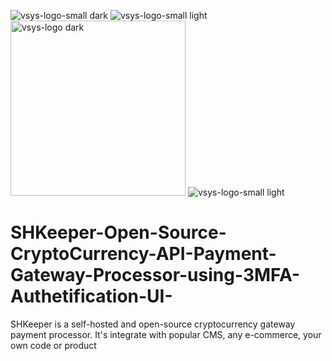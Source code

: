 ![vsys-logo-small dark](https://github.com/Sarveshpc/SHKeeper-Open-Source-CryptoCurrency-API-Payment-Gateway-Processor-using-3MFA-Authetification-UI-/assets/94628430/a41ff6bd-a1a0-474e-b365-86f67cf3359b)
![vsys-logo-small light](https://github.com/Sarveshpc/SHKeeper-Open-Source-CryptoCurrency-API-Payment-Gateway-Processor-using-3MFA-Authetification-UI-/assets/94628430/7443007b-56c0-47da-a558-f4434bf30284)
<img width="280" alt="vsys-logo dark" src="https://github.com/Sarveshpc/SHKeeper-Open-Source-CryptoCurrency-API-Payment-Gateway-Processor-using-3MFA-Authetification-UI-/assets/94628430/49188f30-e346-4706-8204-6d3e01358ab7">
![vsys-logo-small light](https://github.com/Sarveshpc/SHKeeper-Open-Source-CryptoCurrency-API-Payment-Gateway-Processor-using-3MFA-Authetification-UI-/assets/94628430/c37d7540-6a7e-4c40-bd4e-38bbfa50e5ce)
# SHKeeper-Open-Source-CryptoCurrency-API-Payment-Gateway-Processor-using-3MFA-Authetification-UI-
SHKeeper is a self-hosted and open-source cryptocurrency gateway payment processor. It's integrate with popular CMS, any e-commerce, your own code or product
